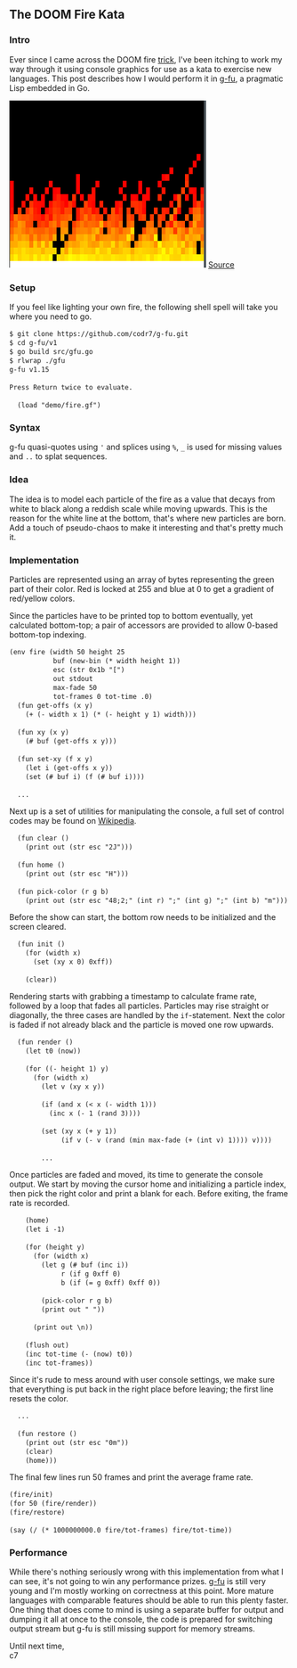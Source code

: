 ## The DOOM Fire Kata

### Intro
Ever since I came across the DOOM fire [trick](https://fabiensanglard.net/doom_fire_psx/), I've been itching to work my way through it using console graphics for use as a kata to exercise new languages. This post describes how I would perform it in [g-fu](https://github.com/codr7/g-fu/tree/master/v1), a pragmatic Lisp embedded in Go.

![Fire](fire.gif)
[Source](https://github.com/codr7/g-fu/blob/master/v1/demo/fire.gf)

### Setup
If you feel like lighting your own fire, the following shell spell will take you where you need to go.

```
$ git clone https://github.com/codr7/g-fu.git
$ cd g-fu/v1
$ go build src/gfu.go
$ rlwrap ./gfu
g-fu v1.15

Press Return twice to evaluate.

  (load "demo/fire.gf")
```

### Syntax
g-fu quasi-quotes using `'` and splices using `%`, `_` is used for missing values and `..` to splat sequences.

### Idea
The idea is to model each particle of the fire as a value that decays from white to black along a reddish scale while moving upwards. This is the reason for the white line at the bottom, that's where new particles are born. Add a touch of pseudo-chaos to make it interesting and that's pretty much it.

### Implementation
Particles are represented using an array of bytes representing the green part of their color. Red is locked at 255 and blue at 0 to get a gradient of red/yellow colors.

Since the particles have to be printed top to bottom eventually, yet calculated bottom-top; a pair of accessors are provided to allow 0-based bottom-top indexing.

```
(env fire (width 50 height 25
           buf (new-bin (* width height 1))
           esc (str 0x1b "[")
           out stdout
           max-fade 50
           tot-frames 0 tot-time .0)
  (fun get-offs (x y)
    (+ (- width x 1) (* (- height y 1) width)))

  (fun xy (x y)
    (# buf (get-offs x y)))

  (fun set-xy (f x y)
    (let i (get-offs x y))
    (set (# buf i) (f (# buf i))))

  ...
```

Next up is a set of utilities for manipulating the console, a full set of control codes may be found on [Wikipedia](https://en.wikipedia.org/wiki/ANSI_escape_code).

```
  (fun clear ()
    (print out (str esc "2J")))

  (fun home ()
    (print out (str esc "H")))

  (fun pick-color (r g b)
    (print out (str esc "48;2;" (int r) ";" (int g) ";" (int b) "m")))
```

Before the show can start, the bottom row needs to be initialized and the screen cleared.

```
  (fun init ()
    (for (width x)
      (set (xy x 0) 0xff))

    (clear))
```

Rendering starts with grabbing a timestamp to calculate frame rate, followed by a loop that fades all particles. Particles may rise straight or diagonally, the three cases are handled by the `if`-statement. Next the color is faded if not already black and the particle is moved one row upwards.

```
  (fun render ()
    (let t0 (now))
    
    (for ((- height 1) y)
      (for (width x)
        (let v (xy x y))
        
        (if (and x (< x (- width 1)))
          (inc x (- 1 (rand 3))))
          
        (set (xy x (+ y 1))
             (if v (- v (rand (min max-fade (+ (int v) 1)))) v))))

        ...
```

Once particles are faded and moved, its time to generate the console output. We start by moving the cursor home and initializing a particle index, then pick the right color and print a blank for each. Before exiting, the frame rate is recorded.

```
    (home)
    (let i -1)
    
    (for (height y)
      (for (width x)
        (let g (# buf (inc i))
             r (if g 0xff 0)
             b (if (= g 0xff) 0xff 0))
             
        (pick-color r g b)
        (print out " "))

      (print out \n))

    (flush out)
    (inc tot-time (- (now) t0))
    (inc tot-frames))
```

Since it's rude to mess around with user console settings, we make sure that everything is put back in the right place before leaving; the first line resets the color.

```
  ...
  
  (fun restore ()
    (print out (str esc "0m"))
    (clear)
    (home)))
```

The final few lines run 50 frames and print the average frame rate.

```
(fire/init)
(for 50 (fire/render))
(fire/restore)

(say (/ (* 1000000000.0 fire/tot-frames) fire/tot-time))
```

### Performance
While there's nothing seriously wrong with this implementation from what I can see, it's not going to win any performance prizes. [g-fu](https://github.com/codr7/g-fu/tree/master/v1) is still very young and I'm mostly working on correctness at this point. More mature languages with comparable features should be able to run this plenty faster. One thing that does come to mind is using a separate buffer for output and dumping it all at once to the console, the code is prepared for switching output stream but g-fu is still missing support for memory streams.

Until next time,<br/>
c7